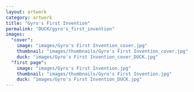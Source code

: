 ```yaml
---
layout: artwork
category: artwork
title: "Gyro's First Invention"
permalink: "DUCK/gyro's_first_invention"
images:
  "cover":
    image: "images/Gyro's First Invention_cover.jpg"
    thumbnail: "images/thumbnails/Gyro's First Invention_cover.jpg"
    duck: "images/Gyro's First Invention_cover_DUCK.jpg"
  "first page":
    image: "images/Gyro's First Invention.jpg"
    thumbnail: "images/thumbnails/Gyro's First Invention.jpg"
    duck: "images/Gyro's First Invention_DUCK.jpg"
---
```

